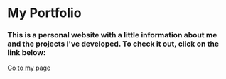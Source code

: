 # My Portfolio

### This is a personal website with a little information about me and the projects I've developed. To check it out, click on the link below:

[Go to my page](https://maria-constance.vercel.app/)
